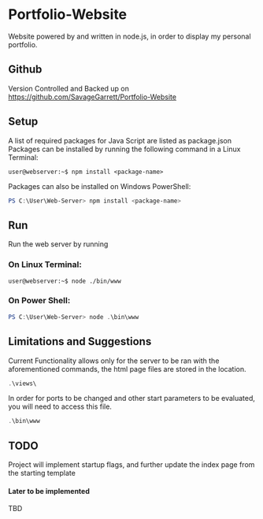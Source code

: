 # Portfolio-Website
Website powered by and written in node.js, in order to display my personal portfolio.

## Github
Version Controlled and Backed up on https://github.com/SavageGarrett/Portfolio-Website

## Setup
A list of required packages for Java Script are listed as package.json
Packages can be installed by running the following command in a Linux Terminal:
```console
user@webserver:~$ npm install <package-name>
```
Packages can also be installed on Windows PowerShell:
```powershell
PS C:\User\Web-Server> npm install <package-name>
```

## Run
Run the web server by running 

### On Linux Terminal: 
```console
user@webserver:~$ node ./bin/www
```
### On Power Shell: 
```powershell
PS C:\User\Web-Server> node .\bin\www
```

## Limitations and Suggestions
Current Functionality allows only for the server to be ran with the aforementioned commands, the html page files are stored in the location.
```powershell
.\views\
```
In order for ports to be changed and other start parameters to be evaluated, you will need to access this file.
```powershell
.\bin\www
```

## TODO
Project will implement startup flags, and further update the index page from the starting template

#### Later to be implemented
TBD
